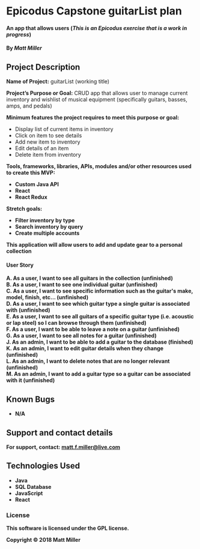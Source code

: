 # Epicodus Capstone guitarList plan

#### An app that allows users  (_This is an Epicodus exercise that is a work in progress_)

#### By _**Matt Miller**_

## Project Description
<strong>Name of Project:</strong> guitarList (working title)<br>

<strong>Project’s Purpose or Goal:</strong> CRUD app that allows user to manage current inventory and wishlist of musical equipment (specifically guitars, basses, amps, and pedals)<br>

<strong>Minimum features the project requires to meet this purpose or goal:</strong><br>

   * Display list of current items in inventory<br>
   * Click on item to see details<br>
   * Add new item to inventory<br>
   * Edit details of an item<br>
   * Delete item from inventory<br>

<strong>Tools, frameworks, libraries, APIs, modules and/or other resources used to create this MVP:<strong><br>

   * Custom Java API<br>
   * React<br>
   * React Redux<br>

Stretch goals:<br>

   * Filter inventory by type<br>
   * Search inventory by query<br>
   * Create multiple accounts<br>

This application will allow users to add and update gear to a personal collection<br>

#### User Story

A. As a user, I want to see all guitars in the collection (unfinished) <br>
B. As a user, I want to see one individual guitar (unfinished)<br>
C. As a user, I want to see specific information such as the guitar's make, model, finish, etc... (unfinished)<br>
D. As a user, I want to see which guitar type a single guitar is associated with (unfinished)<br>
E. As a user, I want to see all guitars of a specific guitar type (i.e. acoustic or lap steel) so I can browse through them (unfinished)<br>
F. As a user, I want to be able to leave a note on a guitar (unfinished)<br>
G. As a user, I want to see all notes for a guitar (unfinished)<br>
J. As an admin, I want to be able to add a guitar to the database (finished)<br>
K. As an admin, I want to edit guitar details when they change (unfinished)<br>
L. As an admin, I want to delete notes that are no longer relevant (unfinished)<br>
M. As an admin, I want to add a guitar type so a guitar can be associated with it (unfinished)<br>

## Known Bugs

* N/A

## Support and contact details

For support, contact: matt.f.miller@live.com

## Technologies Used

* Java
* SQL Database
* JavaScript
* React

### License

This software is licensed under the GPL license.

Copyright © 2018 **Matt Miller**
